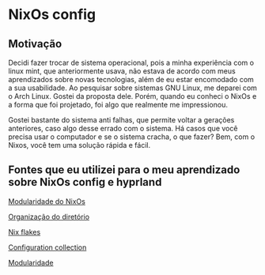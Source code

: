 # NixOs config

## Motivação 
Decidi fazer trocar de sistema operacional, pois a minha experiência com o linux mint, que anteriormente usava, não estava de acordo com meus aprendizados sobre novas tecnologias, além de eu estar encomodado com a sua usabilidade. Ao pesquisar sobre sistemas GNU Linux, me deparei com o Arch Linux. Gostei da proposta dele. Porém, quando eu conheci o NixOs e a forma que foi projetado, foi algo que realmente me impressionou. 

Gostei bastante do sistema anti falhas, que permite voltar a gerações anteriores, caso algo desse errado com o sistema. Há casos que você precisa usar o computador e se o sistema cracha, o que fazer? Bem, com o Nixos, você tem uma solução rápida e fácil.


## Fontes que eu utilizei para o meu aprendizado sobre NixOs config e hyprland

[Modularidade do NixOs](https://www.youtube.com/watch?v=bV3hfalcSKs)

[Organização do diretório](https://github.com/Frost-Phoenix/nixos-config)

[Nix flakes](https://www.youtube.com/watch?v=S3VBi6kHw5c&list=PLko9chwSoP-15ZtZxu64k_CuTzXrFpxPE&index=2)

[Configuration collection](https://nixos.wiki/wiki/Configuration_Collection)

[Modularidade](https://www.youtube.com/watch?v=bV3hfalcSKs)

